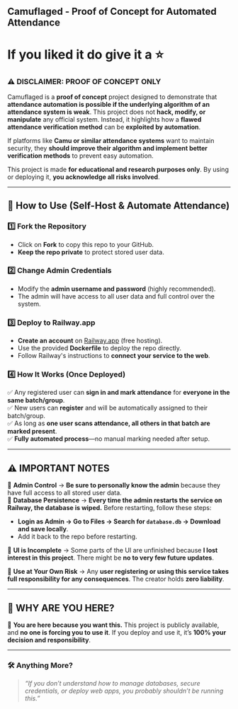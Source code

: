 ## **Camuflaged - Proof of Concept for Automated Attendance**  

# If you liked it do give it a ⭐

### **⚠️ DISCLAIMER: PROOF OF CONCEPT ONLY**  
Camuflaged is a **proof of concept** project designed to demonstrate that **attendance automation is possible if the underlying algorithm of an attendance system is weak**. This project does not **hack, modify, or manipulate** any official system. Instead, it highlights how a **flawed attendance verification method** can be **exploited by automation**.  

If platforms like **Camu or similar attendance systems** want to maintain security, they **should improve their algorithm and implement better verification methods** to prevent easy automation.  

This project is made **for educational and research purposes only**. By using or deploying it, **you acknowledge all risks involved**.  

---

## **📌 How to Use (Self-Host & Automate Attendance)**  
### **1️⃣ Fork the Repository**  
- Click on **Fork** to copy this repo to your GitHub.  
- **Keep the repo private** to protect stored user data.  

### **2️⃣ Change Admin Credentials**  
- Modify the **admin username and password** (highly recommended).  
- The admin will have access to all user data and full control over the system.  

### **3️⃣ Deploy to Railway.app**  
- **Create an account** on [Railway.app](https://railway.app/) (free hosting).  
- Use the provided **Dockerfile** to deploy the repo directly.  
- Follow Railway's instructions to **connect your service to the web**.  

### **4️⃣ How It Works (Once Deployed)**  
✅ Any registered user can **sign in and mark attendance** for **everyone in the same batch/group**.  
✅ New users can **register** and will be automatically assigned to their batch/group.  
✅ As long as **one user scans attendance, all others in that batch are marked present**.  
✅ **Fully automated process**—no manual marking needed after setup.  

---

## **⚠️ IMPORTANT NOTES**  
🔴 **Admin Control** → **Be sure to personally know the admin** because they have full access to all stored user data.  
🔴 **Database Persistence** → **Every time the admin restarts the service on Railway, the database is wiped.** Before restarting, follow these steps:
   - **Login as Admin → Go to Files → Search for `database.db` → Download and save locally**.  
   - Add it back to the repo before restarting.  

🔴 **UI is Incomplete** → Some parts of the UI are unfinished because **I lost interest in this project**. There might be **no to very few future updates**.  

🔴 **Use at Your Own Risk** → Any **user registering or using this service takes full responsibility for any consequences**. The creator holds **zero liability**.  

---

## **👀 WHY ARE YOU HERE?**  
🚨 **You are here because you want this.** This project is publicly available, and **no one is forcing you to use it**. If you deploy and use it, it’s **100% your decision and responsibility**.  

---

### **🛠️ Anything More?** 

> *“If you don’t understand how to manage databases, secure credentials, or deploy web apps, you probably shouldn’t be running this.”* 
